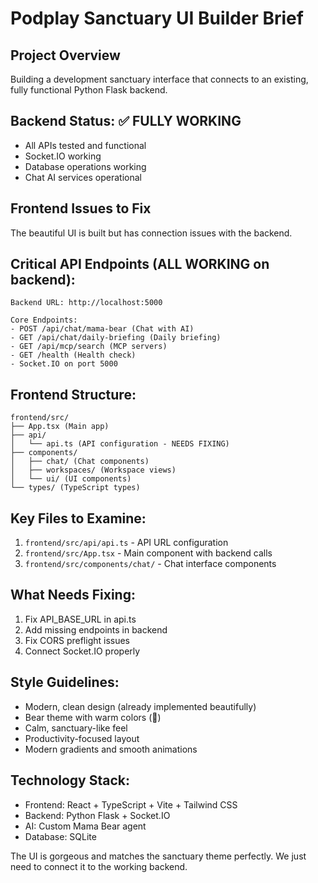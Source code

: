 # Podplay Sanctuary UI Builder Brief

## Project Overview
Building a development sanctuary interface that connects to an existing, fully functional Python Flask backend.

## Backend Status: ✅ FULLY WORKING
- All APIs tested and functional
- Socket.IO working
- Database operations working
- Chat AI services operational

## Frontend Issues to Fix
The beautiful UI is built but has connection issues with the backend.

## Critical API Endpoints (ALL WORKING on backend):
```
Backend URL: http://localhost:5000

Core Endpoints:
- POST /api/chat/mama-bear (Chat with AI)
- GET /api/chat/daily-briefing (Daily briefing)
- GET /api/mcp/search (MCP servers)
- GET /health (Health check)
- Socket.IO on port 5000
```

## Frontend Structure:
```
frontend/src/
├── App.tsx (Main app)
├── api/
│   └── api.ts (API configuration - NEEDS FIXING)
├── components/
│   ├── chat/ (Chat components)
│   ├── workspaces/ (Workspace views)
│   └── ui/ (UI components)
└── types/ (TypeScript types)
```

## Key Files to Examine:
1. `frontend/src/api/api.ts` - API URL configuration
2. `frontend/src/App.tsx` - Main component with backend calls
3. `frontend/src/components/chat/` - Chat interface components

## What Needs Fixing:
1. Fix API_BASE_URL in api.ts
2. Add missing endpoints in backend
3. Fix CORS preflight issues
4. Connect Socket.IO properly

## Style Guidelines:
- Modern, clean design (already implemented beautifully)
- Bear theme with warm colors (🐻)
- Calm, sanctuary-like feel
- Productivity-focused layout
- Modern gradients and smooth animations

## Technology Stack:
- Frontend: React + TypeScript + Vite + Tailwind CSS
- Backend: Python Flask + Socket.IO
- AI: Custom Mama Bear agent
- Database: SQLite

The UI is gorgeous and matches the sanctuary theme perfectly. We just need to connect it to the working backend.
